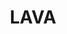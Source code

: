 ---
image:
  featured: 'true'
  path: /assets/images/projects/lava.png
permalink: /engineering/projects/lava/
project_link_name: lava
project_url: https://www.linaro.org/initiatives/lava/
statsAvailable: 'false'
title: LAVA
---